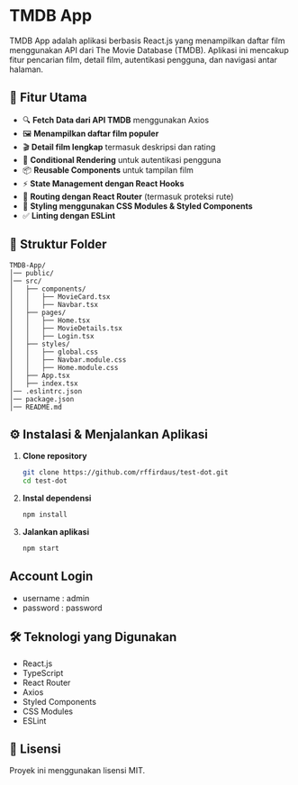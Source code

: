 # TMDB App

TMDB App adalah aplikasi berbasis React.js yang menampilkan daftar film menggunakan API dari The Movie Database (TMDB). Aplikasi ini mencakup fitur pencarian film, detail film, autentikasi pengguna, dan navigasi antar halaman.

## 📌 **Fitur Utama**
- 🔍 **Fetch Data dari API TMDB** menggunakan Axios
- 🖼️ **Menampilkan daftar film populer**
- 🎬 **Detail film lengkap** termasuk deskripsi dan rating
- 🔄 **Conditional Rendering** untuk autentikasi pengguna
- 📦 **Reusable Components** untuk tampilan film
- ⚡ **State Management dengan React Hooks**
- 🚀 **Routing dengan React Router** (termasuk proteksi rute)
- 🎨 **Styling menggunakan CSS Modules & Styled Components**
- ✅ **Linting dengan ESLint**

## 📂 **Struktur Folder**
```
TMDB-App/
│── public/
│── src/
│   ├── components/
│   │   ├── MovieCard.tsx
│   │   ├── Navbar.tsx
│   ├── pages/
│   │   ├── Home.tsx
│   │   ├── MovieDetails.tsx
│   │   ├── Login.tsx
│   ├── styles/
│   │   ├── global.css
│   │   ├── Navbar.module.css
│   │   ├── Home.module.css
│   ├── App.tsx
│   ├── index.tsx
│── .eslintrc.json
│── package.json
│── README.md
```

## ⚙️ **Instalasi & Menjalankan Aplikasi**
1. **Clone repository**
   ```sh
   git clone https://github.com/rffirdaus/test-dot.git
   cd test-dot
   ```
2. **Instal dependensi**
   ```sh
   npm install
   ```
3. **Jalankan aplikasi**
   ```sh
   npm start
   ```

## Account Login
 - username : admin
 - password : password

## 🛠️ **Teknologi yang Digunakan**
- React.js
- TypeScript
- React Router
- Axios
- Styled Components
- CSS Modules
- ESLint

## 📜 **Lisensi**
Proyek ini menggunakan lisensi MIT.